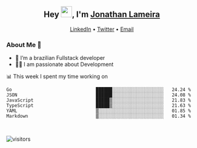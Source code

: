 <h2 align="center">Hey <img src="https://github.com/TheDudeThatCode/TheDudeThatCode/blob/master/Assets/Hi.gif" width="29">, I'm <a href="https://www.linkedin.com/in/jonathanlameira/">Jonathan Lameira</a></h2>
<p align="center">
  <a href="https://www.linkedin.com/in/jonathanlameira/">LinkedIn</a> •
  <a href="https://twitter.com/jlameira">Twitter</a> •
  <a href="mailto:jlameira@gmail.com">Email</a>
</p>

### About Me 🚀
- 🌱  I’m a brazilian Fullstack developer</br>
- 👨‍💻  I am passionate about Development</br>

<!-- ![Jonathan Lameira github stats](https://github-readme-stats.vercel.app/api?username=jlameirameli&show_icons=true&hide_border=true)&nbsp;&nbsp; -->

📊 This week I spent my time working on
<!--START_SECTION:waka-->

```text
Go                               ██████░░░░░░░░░░░░░░░░░░░   24.24 %
JSON                             ██████░░░░░░░░░░░░░░░░░░░   24.08 %
JavaScript                       █████▒░░░░░░░░░░░░░░░░░░░   21.83 %
TypeScript                       █████▒░░░░░░░░░░░░░░░░░░░   21.63 %
YAML                             ▒░░░░░░░░░░░░░░░░░░░░░░░░   01.85 %
Markdown                         ▒░░░░░░░░░░░░░░░░░░░░░░░░   01.34 %
```

<!--END_SECTION:waka-->

<br />

![visitors](https://visitor-badge.laobi.icu/badge?page_id=jlameira.jlameira)
